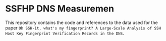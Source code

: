 SSFHP DNS Measuremen
====================

This repository contains the code and references to the data used for the paper `Oh SSH-it, what's my fingerprint? A Large-Scale Analysis of SSH Host Key Fingerprint Verification Records in the DNS`.